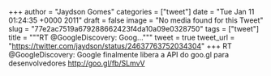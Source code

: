 
+++
author = "Jaydson Gomes"
categories = ["tweet"]
date = "Tue Jan 11 01:24:35 +0000 2011"
draft = false
image = "No media found for this Tweet"
slug = "77e2ac7519a679288662423f4da10a09e0328750"
tags = ["tweet"]
title = """RT @GoogleDiscovery: Goog..."""
tweet = true
tweet_url = "https://twitter.com/jaydson/status/24637763752034304"
+++
RT @GoogleDiscovery: Google finalmente libera a API do goo.gl para desenvolvedores http://goo.gl/fb/SLmvV
